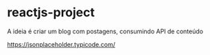 # reactjs-project
A ideia é criar um blog com postagens, consumindo API de conteúdo

https://jsonplaceholder.typicode.com/

